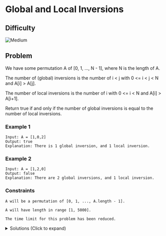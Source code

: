 # Global and Local Inversions

## Difficulty

![Medium](https://img.shields.io/badge/medium-ef6c00?style=for-the-badge&logoColor=white)

## Problem

We have some permutation A of [0, 1, ..., N - 1], where N is the length of A.

The number of (global) inversions is the number of i < j with 0 <= i < j < N and A[i] > A[j].

The number of local inversions is the number of i with 0 <= i < N and A[i] > A[i+1].

Return true if and only if the number of global inversions is equal to the number of local inversions.

### Example 1

```
Input: A = [1,0,2]
Output: true
Explanation: There is 1 global inversion, and 1 local inversion.
```

### Example 2

```
Input: A = [1,2,0]
Output: false
Explanation: There are 2 global inversions, and 1 local inversion.
```

### Constraints

`A will be a permutation of [0, 1, ..., A.length - 1].`

`A will have length in range [1, 5000].`

`The time limit for this problem has been reduced.`

<details>
  <summary>Solutions (Click to expand)</summary>

### Explanation

#### Solution

##### Intuition

According to the problem's definition of global and local inversions, an inversion happens when `A[i] > A[j]` or where `j` has to be `i < j`. For local inversions, `j` must be `i + 1`. For global inversions, `j` has to be `i < j` or `j` can be `i < j < N`.

This means that all local inversions are global inversions but not all global inversions are local inversions. If we want to make sure that all of our inversions are both global and local, we need to make sure that `i` and `j` are at most `1` position apart.

In a sorted array, there are no inversions. Switching the positions of two neighboring elements would cause one local and global inversion.

```
[0 1 2]

[1 0 2] // 1 and 0 are switched

[0 2 1] // 2 and 1 are switched
```

If we were to switch the positions of moved element with another element this would cause a global inversion but not a local inversion

```
[0 1 2]

[1 0 2] // A[0] and A[1] is a local and global inversion

[1 2 0] // A[1] and A[2] is a local and global inversion. A[0] and A[2] is a global inversion but not a local inversion
```

In order to make sure that all inversions in an array are local and global we need to make sure that the difference between `A[i]` and `i` cannot be more than `1`. If the different between `A[i]` and `i` is more than `1` then we know that the array is out of order and there is at least one more global inversion than local inversion.

##### Implementation

Since `A` is `[0, 1, ..., N - 1]`, where `N` is the length of `A`, we can determine if there are more global inverions than local inversions if the difference between `A[i]` and `i` is more than one. If the difference between `A[i]` and `i` is less than `-1` there are more global inversions than local inversions. If `A[i]` and `i` are the same, `A[i]` is not part of an inversion.

Time: `O(N)` Where `N` is the length of `A`

Space: `O(1)`

- [JavaScript](./global-and-local-inversions.js)
- [TypeScript](./global-and-local-inversions.ts)
- [Java](./global-and-local-inversions.java)
- [Go](./global-and-local-inversions.go)

</details>
